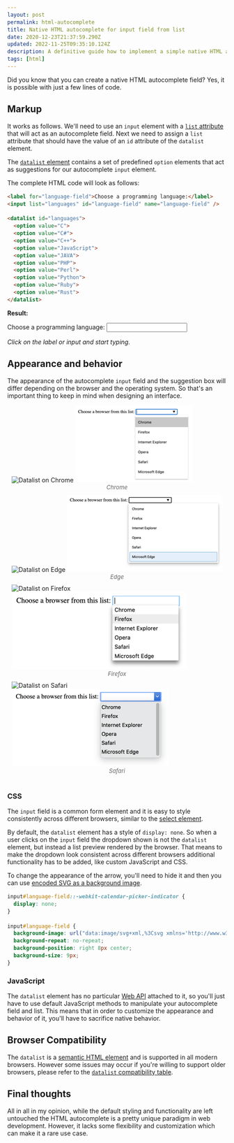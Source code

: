 ```yaml
---
layout: post
permalink: html-autocomplete
title: Native HTML autocomplete for input field from list
date: 2020-12-23T21:37:59.290Z
updated: 2022-11-25T09:35:10.124Z
description: A definitive guide how to implement a simple native HTML autocomplete field from list using just HTML code
tags: [html]
---
```


Did you know that you can create a native HTML autocomplete field? Yes, it is possible with just a few lines of code.

## Markup

It works as follows. We'll need to use an `input` element with a [`list` attribute](https://developer.mozilla.org/en-US/docs/Web/HTML/Element/input#attr-list) that will act as an autocomplete field. Next we need to assign a `list` attribute that should have the value of an `id` attribute of the `datalist` element.

The [`datalist` element](https://developer.mozilla.org/en-US/docs/Web/HTML/Element/datalist) contains a set of predefined `option` elements that act as suggestions for our autocomplete `input` element.

The complete HTML code will look as follows:

```html
<label for="language-field">Choose a programming language:</label>
<input list="languages" id="language-field" name="language-field" />

<datalist id="languages">
  <option value="C">
  <option value="C#">
  <option value="C++">
  <option value="JavaScript">
  <option value="JAVA">
  <option value="PHP">
  <option value="Perl">
  <option value="Python">
  <option value="Ruby">
  <option value="Rust">
</datalist>
```

**Result:**

<p><label for="language-field">Choose a programming language:</label> <input list="languages" id="language-field" name="language-field" /><datalist id="languages"><option value="C"></option><option value="C#"></option><option value="C++"></option><option value="JavaScript"></option><option value="JAVA"></option><option value="PHP"></option><option value="Perl"></option><option value="Python"></option><option value="Ruby"></option><option value="Rust"></option></datalist></p>

*Click on the label or input and start typing.*

## Appearance and behavior

The appearance of the autocomplete `input` field and the suggestion box will differ depending on the browser and the operating system. So that's an important thing to keep in mind when designing an interface.

<style>
  .image-grid {display: flex;justify-content: space-evenly;flex-wrap: wrap;margin: 0 0 30px}
  .image-grid figcaption {font-size: 13px; color: #666; font-style:italic; text-align:center}
  .image-grid figure{margin: 0 10px 10px;flex: 1 0 47%}
</style>

<div class="image-grid">
  <figure>
    <img class="shadow lozad" data-src="/images/html-elements/datalist-chrome.png" alt="Datalist on Chrome">
    <noscript>
      <img class="shadow" src="/images/html-elements/datalist-chrome.png" alt="Datalist on Chrome">
    </noscript>
    <figcaption>Chrome</figcaption>
  </figure>
  <figure>
    <img class="shadow lozad" data-src="/images/html-elements/datalist-edge.png" alt="Datalist on Edge">
    <noscript>
      <img class="shadow" src="/images/html-elements/datalist-edge.png" alt="Datalist on Edge">
    </noscript>
    <figcaption>Edge</figcaption>
  </figure>
  <figure>
    <img class="shadow lozad" data-src="/images/html-elements/datalist-firefox.png" alt="Datalist on Firefox">
    <noscript>
      <img class="shadow" src="/images/html-elements/datalist-firefox.png" alt="Datalist on Firefox">
    </noscript>
    <figcaption>Firefox</figcaption>
  </figure>
  <figure>
    <img class="shadow lozad" data-src="/images/html-elements/datalist-safari.png" alt="Datalist on Safari">
    <noscript>
      <img class="shadow" src="/images/html-elements/datalist-safari.png" alt="Datalist on Safari">
    </noscript>
    <figcaption>Safari</figcaption>
  </figure>
</div>

### CSS

The `input` field is a common form element and it is easy to style consistently across different browsers, similar to the [select element](/how-to-custom-style-select-tag-with-css-only). 

By default, the `datalist` element has a style of `display: none`. So when a user clicks on the `input` field the dropdown shown is not the `datalist` element, but instead a list preview rendered by the browser. That means to make the dropdown look consistent across different browsers additional functionality has to be added, like custom JavaScript and CSS.

To change the appearance of the arrow, you'll need to hide it and then you can use [encoded SVG as a background image](/using-svg-background-image-with-css-code-only).

```css
input#language-field::-webkit-calendar-picker-indicator {
  display: none;
}

input#language-field {  
  background-image: url("data:image/svg+xml,%3Csvg xmlns='http://www.w3.org/2000/svg' width='292.4' height='292.4'%3E%3Cpath fill='%23333' d='M287 69.4a17.6 17.6 0 0 0-13-5.4H18.4c-5 0-9.3 1.8-12.9 5.4A17.6 17.6 0 0 0 0 82.2c0 5 1.8 9.3 5.4 12.9l128 127.9c3.6 3.6 7.8 5.4 12.8 5.4s9.2-1.8 12.8-5.4L287 95c3.5-3.5 5.4-7.8 5.4-12.8 0-5-1.9-9.2-5.5-12.8z'/%3E%3C/svg%3E");
  background-repeat: no-repeat;
  background-position: right 8px center;
  background-size: 9px;
}
```

### JavaScript

The `datalist` element has no particular [Web API](https://developer.mozilla.org/en-US/docs/Web/API/HTMLDataListElement) attached to it, so you'll just have to use default JavaScript methods to manipulate your autocomplete field and list. This means that in order to customize the appearance and behavior of it, you'll have to sacrifice native behavior.

## Browser Compatibility

The `datalist` is a [semantic HTML element](/why-it-is-important-to-write-semantic-html) and is supported in all modern browsers. However some issues may occur if you're willing to support older browsers, please refer to the [`datalist` compatibility table](https://caniuse.com/datalist).

## Final thoughts

All in all in my opinion, while the default styling and functionality are left untouched the HTML autocomplete is a pretty unique paradigm in web development. However, it lacks some flexibility and customization which can make it a rare use case.
